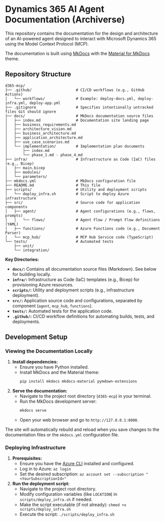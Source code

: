 # Dynamics 365 AI Agent Documentation (Archiverse)

This repository contains the documentation for the design and architecture of an AI-powered agent designed to interact with Microsoft Dynamics 365 using the Model Context Protocol (MCP).

The documentation is built using [MkDocs](https://www.mkdocs.org/) with the [Material for MkDocs](https://squidfunk.github.io/mkdocs-material/) theme.

## Repository Structure

```
d365-mcp/
├── .github/                    # CI/CD workflows (e.g., GitHub Actions)
│   └── workflows/              # Example: deploy-docs.yml, deploy-infra.yml, deploy-app.yml
├── .gitignore                  # Specifies intentionally untracked files Git should ignore
├── docs/                       # MkDocs documentation source files
│   ├── index.md                # Documentation site landing page
│   ├── business_requirements.md
│   ├── architecture_vision.md
│   ├── business_architecture.md
│   ├── application_architecture.md
│   ├── use_case_scenarios.md
│   └── implementation/         # Implementation plan documents
│       ├── index.md
│       └── phase_1.md - phase_4.md
├── infra/                      # Infrastructure as Code (IaC) files (e.g., Bicep)
│   ├── main.bicep
│   ├── modules/
│   └── parameters/
├── mkdocs.yml                  # MkDocs configuration file
├── README.md                   # This file
├── scripts/                    # Utility and deployment scripts
│   └── deploy_infra.sh         # Script to deploy Azure infrastructure
├── src/                        # Source code for application components
│   ├── agent/                  # Agent configurations (e.g., flows, prompts)
│   │   └── flows/              # Agent Flow / Prompt Flow definitions (YAML)
│   ├── functions/              # Azure Functions code (e.g., Document Parser)
│   └── mcp_hub/                # MCP Hub Service code (TypeScript)
└── tests/                      # Automated tests
    ├── unit/
    └── integration/
```

**Key Directories:**

*   **`docs/`:** Contains all documentation source files (Markdown). See below for building locally.
*   **`infra/`:** Infrastructure as Code (IaC) templates (e.g., Bicep) for provisioning Azure resources.
*   **`scripts/`:** Utility and deployment scripts (e.g., infrastructure deployment).
*   **`src/`:** Application source code and configurations, separated by component (`agent`, `mcp_hub`, `functions`).
*   **`tests/`:** Automated tests for the application code.
*   **`.github/`:** CI/CD workflow definitions for automating builds, tests, and deployments.

## Development Setup

### Viewing the Documentation Locally

1.  **Install dependencies:**
    *   Ensure you have Python installed.
    *   Install MkDocs and the Material theme:
        ```bash
        pip install mkdocs mkdocs-material pymdown-extensions
        ```
2.  **Serve the documentation:**
    *   Navigate to the project root directory (`d365-mcp`) in your terminal.
    *   Run the MkDocs development server:
        ```bash
        mkdocs serve
        ```
    *   Open your web browser and go to `http://127.0.0.1:8000`.

The site will automatically rebuild and reload when you save changes to the documentation files or the `mkdocs.yml` configuration file.

### Deploying Infrastructure

1.  **Prerequisites:**
    *   Ensure you have the [Azure CLI](https://docs.microsoft.com/en-us/cli/azure/install-azure-cli) installed and configured.
    *   Log in to Azure: `az login`
    *   Set the desired subscription: `az account set --subscription "<YourSubscriptionId>"`
2.  **Run the deployment script:**
    *   Navigate to the project root directory.
    *   Modify configuration variables (like `LOCATION`) in `scripts/deploy_infra.sh` if needed.
    *   Make the script executable (if not already): `chmod +x scripts/deploy_infra.sh`
    *   Execute the script: `./scripts/deploy_infra.sh`
